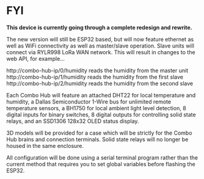 # FYI

**This device is currently going through a complete redesign and rewrite.**

The new version will still be ESP32 based, but will now feature ethernet as well as WiFi connectivity as well as master/slave operation. Slave units will connect via RYLR998 LoRa WAN network. This will result in changes to the web API, for example...

http://combo-hub-ip/0/humidity reads the humidity from the master unit<br>
http://combo-hub-ip/1/humidity reads the humidity from the first slave<br>
http://combo-hub-ip/2/humidity reads the humidity from the second slave<br>

Each Combo Hub will feature an attached DHT22 for local temperature and humidity, a Dallas Semiconductor 1-Wire bus for unlimited remote temperature sensors, a BH1750 for local ambient light level detection, 8 digital inputs for binary switches, 8 digital outputs for controlling solid state relays, and an SSD1306 128x32 OLED status display.

3D models will be provided for a case which will be strictly for the Combo Hub brains and connection terminals. Solid state relays will no longer be housed in the same enclosure.

All configuration will be done using a serial terminal program rather than the current method that requires you to set global variables before flashing the ESP32.
